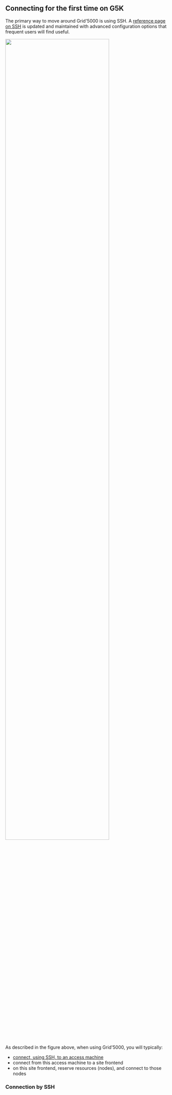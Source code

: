 ## Connecting for the first time on G5K

The primary way to move around Grid'5000 is using SSH. A [reference page on SSH](https://www.grid5000.fr/w/SSH) is updated and maintained with advanced configuration options that frequent users will find useful.

<img src="https://www.grid5000.fr/mediawiki/images/Grid5000_SSH_access.png" width=80% height=80%>

As described in the figure above, when using Grid'5000, you will typically:
- [connect, using SSH, to an access machine](#connection-by-ssh)
- connect from this access machine to a site frontend
- on this site frontend, reserve resources (nodes), and connect to those nodes

### Connection by SSH
